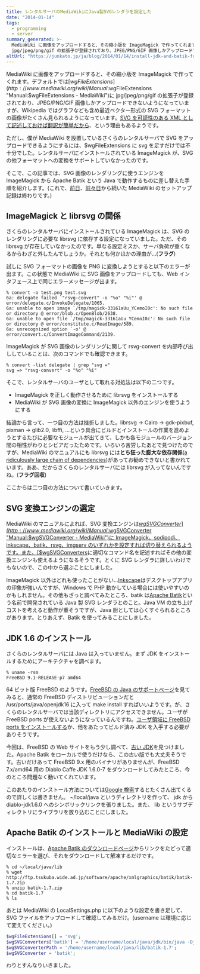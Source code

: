 ```yaml
---
title: レンタルサーバのMediaWikiにJava製SVGレンダラを設定した
date: "2014-01-14"
tags:
  - programming
  - server
summary_generated: >-
  MediaWiki に画像をアップロードすると、その縮小版を ImageMagick で作ってくれます。デフォルトでは$wgFileExtensionsに
  jpg/jpeg/png/gif の拡張子が登録されており、JPEG/PNG/GIF 画像しかアップロードできないよう...
altUrl: "https://junkato.jp/ja/blog/2014/01/14/install-jdk-and-batik-for-mediawiki/"
---
```


MediaWiki に画像をアップロードすると、その縮小版を ImageMagick で作ってくれます。デフォルトでは[$wgFileExtensions](http://www.mediawiki.org/wiki/Manual:$wgFileExtensions "Manual:$wgFileExtensions - MediaWiki")に jpg/jpeg/png/gif の拡張子が登録されており、JPEG/PNG/GIF 画像しかアップロードできないようになっていますが、Wikipedia ではグラフなども含め最近ベクター形式の SVG フォーマットの画像がたくさん見られるようになっています。[SVG を可読性のある XML として記述しておけば翻訳が簡単だから](http://en.wikipedia.org/wiki/Wikipedia:Collaboration_to_convert_graphs_to_SVG "Wikipedia:Collaboration to convert graphs to SVG - Wikipedia")、という理由もあるようです。

ただし、僕が MediaWiki を設置しているさくらのレンタルサーバで SVG をアップロードできるようにするには、$wgFileExtensions に svg を足すだけでは不十分でした。レンタルサーバにインストールされている ImageMagick が、SVG の他フォーマットへの変換をサポートしていなかったのです。

そこで、この記事では、SVG 画像のレンダリングに使うエンジンを ImageMagick から Apache Batik という Java で動作するものに差し替えた手順を紹介します。(これで、[前日](/ja/posts/2014-01-13-mediawiki-import-templates-from-wikipedia/ "Wikipediaのテンプレートを自前のMediaWikiに追加した")、[前々日](/ja/posts/2014-01-12-mediawiki/ "MediaWikiの多言語対応を調べた")から続いた MediaWiki のセットアップ記録は終わりです。)

## ImageMagick と librsvg の関係

さくらのレンタルサーバにインストールされている ImageMagick は、SVG のレンダリングに必要な librsvg に依存する設定になっていました。ただ、その librsvg が存在していなかったのです。単なる設定ミスか、サーバ負荷が重くなるからわざと外したんでしょうか。それとも何かほかの理由が…(**フラグ**)

試しに SVG フォーマットの画像を PNG に変換しようとすると以下のエラーが出ます。この状態で MediaWiki に SVG 画像をアップロードしても、Web インタフェース上で同じエラーメッセージが出ます。

```shell
% convert -o test.png test.svg
6a: delegate failed `"rsvg-convert" -o "%o" "%i"' @ error/delegate.c/InvokeDelegate/1065.
6a: unable to open image `/tmp/magick-33161aUu_YCemoI0c': No such file or directory @ error/blob.c/OpenBlob/2638.
6a: unable to open file `/tmp/magick-33161aUu_YCemoI0c': No such file or directory @ error/constitute.c/ReadImage/589.
6a: unrecognized option `-o' @ error/convert.c/ConvertImageCommand/2139.
```

ImageMagick が SVG 画像のレンダリングに関して rsvg-convert を内部呼び出ししていることは、次のコマンドでも確認できます。

```shell
% convert -list delegate | grep "svg ="
svg => "rsvg-convert" -o "%o" "%i"
```

そこで、レンタルサーバのユーザとして取れる対処法は以下の二つです。

- ImageMagick を正しく動作させるために librsvg をインストールする
- MediaWiki が SVG 画像の変換に ImageMagick 以外のエンジンを使うようにする

結論から言って、一つ目の方法は挫折しました。librsvg → Cairo → gdk-pixbuf, pixman → glib2.0, libffi, …という具合にビルドとインストールの作業を進めようとするたびに必要なモジュールが出てきて、しかも各モジュールのバージョン間の相性がわりとシビアだったためです。いろいろ苦労したあとで見つけたのですが、MediaWiki のマニュアルにも librsvg には**とち狂った膨大な依存関係**([a ridiculously large chain of dependencies](http://www.mediawiki.org/wiki/Manual:Image_Administration#SVG "Manual:Image administration - MediaWiki"))があってお勧めできないと書かれています。ああ、だからさくらのレンタルサーバには librsvg が入ってないんですね。(**フラグ回収**)

ここからは二つ目の方法について書いていきます。

## SVG 変換エンジンの選定

MediaWiki のマニュアルによれば、SVG 変換エンジンは[$wgSVGConverter](http://www.mediawiki.org/wiki/Manual:$wgSVGConverter "Manual:$wgSVGConverter - MediaWiki")に ImageMagick、sodipodi、inkscape、batik、rsvg、imgserv のいずれかを設定すれば切り替えられるようです。また、[$wgSVGConverters](http://www.mediawiki.org/wiki/Manual:$wgSVGConverters "Manual:$wgSVGConverters - MediaWiki")に適切なコマンド名を記述すればその他の変換エンジンも使えるようになるそうです。とくに SVG レンダラに詳しいわけでもないので、この中から選ぶことにしました。

ImageMagick 以外はどれも使ったことがない…[Inkscape](http://www.inkscape.org/ja/ "Inkscape")はデスクトップアプリの印象が強いんですが、Windows で PHP 動かしている場合には使いやすいのかもしれません。その他もざっと調べてみたところ、batik は[Apache Batik](http://xmlgraphics.apache.org/batik/ "Apache Batik SVG Toolkit")という名前で開発されている Java 製 SVG レンダラとのこと。Java VM の立ち上げコストを考えると動作が重そうですが、Java 厨としては心くすぐられるところがあります。とりあえず、Batik を使ってみることにしました。

## JDK 1.6 のインストール

さくらのレンタルサーバには Java は入っていません。まず JDK をインストールするためにアーキテクチャを調べます。

```shell
% uname -rsm
FreeBSD 9.1-RELEASE-p7 amd64
```

64 ビット版 FreeBSD のようです。[FreeBSD の Java のサポートページ](http://www.freebsd.org/ja/java/ "FreeBSD Javaプロジェクト")を見てみると、通常の FreeBSD ディストリビューションだと /usr/ports/java/openjdk16 に入って make install すればいいようです。が、さくらのレンタルサーバでは当該ディレクトリにアクセスできません。ユーザが FreeBSD ports が使えないようになっているんですね。[ユーザ領域に FreeBSD ports をインストールする](http://www.otsune.com/bsd/ports/install_as_user.html "otsune's FreeBSD memo - ユーザー領域にFreeBSD portsをインストールする方法")か、他をあたってビルド済み JDK を入手する必要がありそうです。

今回は、FreeBSD の Web サイトをもう少し調べて、[古い JDK](https://www.freebsdfoundation.org/java/java16)を見つけました。Apache Batik をローカルで使うだけなら、この古い版でも大丈夫そうです。古いだけあって FreeBSD 9.x 用のバイナリがありませんが、FreeBSD 7.x/amd64 用の Diablo Caffe JDK 1.6.0-7 をダウンロードしてみたところ、今のところ問題なく動いてくれています。

このあたりのインストール方法については[Google 検索](https://www.google.co.jp/search?q=さくら+レンタルサーバ+java)するとたくさん出てくるので詳しくは書きません。 ~/local/java というディレクトリを作って、 jdk から diablo-jdk1.6.0 へのシンボリックリンクを張りました。また、 lib というサブディレクトリにライブラリを放り込むことにしました。

## Apache Batik のインストールと MediaWiki の設定

インストールは、[Apache Batik のダウンロードページ](http://xmlgraphics.apache.org/batik/download.html "Apache Batik: Downloading A Distribution")からリンクをたどって適切なミラーを選び、それをダウンロードして解凍するだけです。

```shell
% cd ~/local/java/lib
% wget http://ftp.tsukuba.wide.ad.jp/software/apache/xmlgraphics/batik/batik-1.7.zip
% unzip batik-1.7.zip
% cd batik-1.7
% ls
```

あとは MediaWiki の LocalSettings.php に以下のような設定を書き足して、SVG ファイルをアップロードして確認してみるだけ。(username は環境に応じて変えてください。)

```php
$wgFileExtensions[] = 'svg';
$wgSVGConverters['batik'] = '/home/username/local/java/jdk/bin/java -Djava.awt.headless=true -jar $path/batik-rasterizer.jar -w $width -d $output $input';
$wgSVGConverterPath = '/home/username/local/java/lib/batik-1.7';
$wgSVGConverter = 'batik';
```

わりとすんなりいきました。
